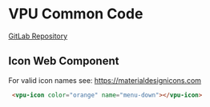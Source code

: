 # VPU Common Code

[GitLab Repository](https://gitlab.tugraz.at/VPU/WebComponents/Common)

## Icon Web Component

For valid icon names see: https://materialdesignicons.com

```html
 <vpu-icon color="orange" name="menu-down"></vpu-icon>
```
